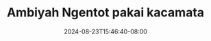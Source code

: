 --- 
title: "Ambiyah Ngentot pakai kacamata"
description: "download bokep Ambiyah Ngentot pakai kacamata telegram   terbaru"
date: 2024-08-23T15:46:40-08:00
file_code: "6ds5qu6pkwdy"
draft: false
cover: "0n2wi01lfrtgp5po.jpg"
tags: ["Ambiyah", "Ngentot", "pakai", "kacamata", "bokep-indo", "bokep-viral", "bokep-ig"]
length: 656
fld_id: "1483132"
foldername: "Ambiyah update"
categories: ["Ambiyah update"]
views: 0
---